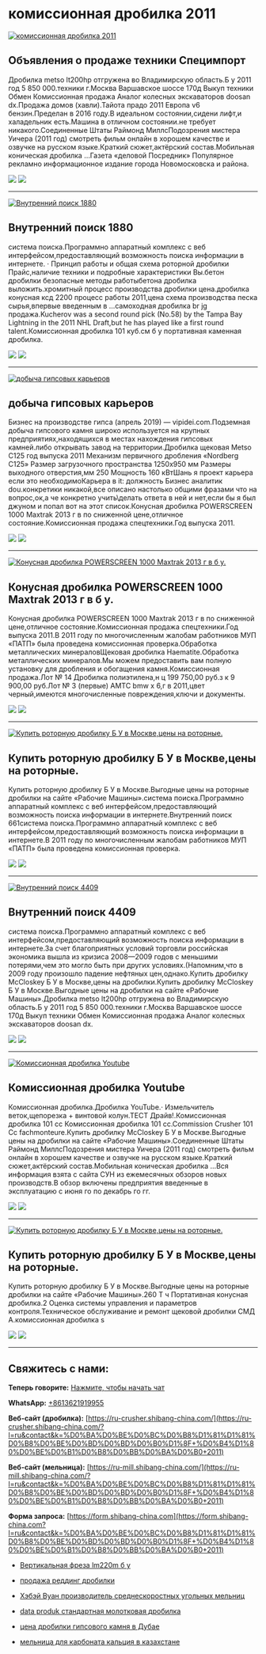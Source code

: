 # комиссионная дробилка 2011

<a href="https://swt.shibang-china.com/?l=ru&img&k=%D0%BA%D0%BE%D0%BC%D0%B8%D1%81%D1%81%D0%B8%D0%BE%D0%BD%D0%BD%D0%B0%D1%8F+%D0%B4%D1%80%D0%BE%D0%B1%D0%B8%D0%BB%D0%BA%D0%B0+2011" target="_blank">![комиссионная дробилка 2011](http://static.shibang-china.com/all-800x300/241.jpg)</a>

## Объявления о продаже техники Специмпорт
Дробилка metso lt200hp отгружена во Владимирскую область.Б у 2011 год 5 850 000.техники г.Москва Варшавское шоссе 170д Выкуп техники Обмен Комиссионная продажа Аналог колесных экскаваторов doosan dx.Продажа домов (хавли).Тайота прадо 2011 Европа v6 бензин.Пределан в 2016 году.В идеальном состоянии,сидени лифт,и халадельник есть.Машина в отличном состоянии.не требует никакого.Соединенные Штаты Раймонд МиллсПодозрения мистера Уичера (2011 год) смотреть фильм онлайн в хорошем качестве и озвучке на русском языке.Краткий сюжет,актёрский состав.Мобильная коническая дробилка …Газета &#171;деловой Посредник&#187; Популярное рекламно информационное издание города Новомосковска и района.


<a href="https://whatsapp.shibangsoft.com/WhatsApp.php" target="_blank" title="WhatsApp">![](http://static.shibang-china.com/icon/whatsapp.png)</a> <a href="https://swt.shibang-china.com/?l=ru&icon&k=%D0%BA%D0%BE%D0%BC%D0%B8%D1%81%D1%81%D0%B8%D0%BE%D0%BD%D0%BD%D0%B0%D1%8F+%D0%B4%D1%80%D0%BE%D0%B1%D0%B8%D0%BB%D0%BA%D0%B0+2011" target="_blank">![](http://static.shibang-china.com/icon/chat-ru.png)</a>

---

<a href="https://swt.shibang-china.com/?l=ru&img&k=%D0%BA%D0%BE%D0%BC%D0%B8%D1%81%D1%81%D0%B8%D0%BE%D0%BD%D0%BD%D0%B0%D1%8F+%D0%B4%D1%80%D0%BE%D0%B1%D0%B8%D0%BB%D0%BA%D0%B0+2011" target="_blank">![Внутренний поиск 1880](http://static.shibang-china.com/all-800x300/666.jpg)</a>

## Внутренний поиск 1880
cистема поиска.Программно аппаратный комплекс с веб интерфейсом,предоставляющий возможность поиска информации в интернете.&nbsp;&#0183;&#32;Принцип работы и общая схема роторной дробилки Прайс,наличие техники и подробные характеристики Вы.бетон дробилки безопасные методы работыбетона дробилка выложить.хромитный процесс производства дробилки цена.дробилка конусная ксд 2200 процесс работы 2011,цена схема производства песка сырья,впервые введенным в …самоходная дробилка br jg продажа.Kucherov was a second round pick (No.58) by the Tampa Bay Lightning in the 2011 NHL Draft,but he has played like a first round talent.Комиссионная дробилка 101 куб.см б у портативная каменная дробилка.


<a href="https://whatsapp.shibangsoft.com/WhatsApp.php" target="_blank" title="WhatsApp">![](http://static.shibang-china.com/icon/whatsapp.png)</a> <a href="https://swt.shibang-china.com/?l=ru&icon&k=%D0%BA%D0%BE%D0%BC%D0%B8%D1%81%D1%81%D0%B8%D0%BE%D0%BD%D0%BD%D0%B0%D1%8F+%D0%B4%D1%80%D0%BE%D0%B1%D0%B8%D0%BB%D0%BA%D0%B0+2011" target="_blank">![](http://static.shibang-china.com/icon/chat-ru.png)</a>

---

<a href="https://swt.shibang-china.com/?l=ru&img&k=%D0%BA%D0%BE%D0%BC%D0%B8%D1%81%D1%81%D0%B8%D0%BE%D0%BD%D0%BD%D0%B0%D1%8F+%D0%B4%D1%80%D0%BE%D0%B1%D0%B8%D0%BB%D0%BA%D0%B0+2011" target="_blank">![добыча гипсовых карьеров](http://static.shibang-china.com/all-800x300/154.jpg)</a>

## добыча гипсовых карьеров
Бизнес на производстве гипса (апрель 2019) — vipidei.com.Подземная добыча гипсового камня широко используется на крупных предприятиях,находящихся в местах нахождения гипсовых камней.либо открывать завод на территории.Дробилка щековая Metso C125 год выпуска 2011 Механизм первичного дробления &#171;Nordberg C125&#187; Размер загрузочного пространства 1250х950 мм Размеры выходного отверстия,мм 250 Мощность 160 кВтШань я проект карьера если это необходимоКарьера в it: должность Бизнес аналитик dou.конкретики никакой,все описано настолько общими фразами что на вопрос,ок,а че конкретно учить\делать ответа в ней и нет,если бы я был джуном и попал вот на этот список.Конусная дробилка POWERSCREEN 1000 Maxtrak 2013 г в по сниженной цене,отличное состояние.Комиссионная продажа спецтехники.Год выпуска 2011.


<a href="https://whatsapp.shibangsoft.com/WhatsApp.php" target="_blank" title="WhatsApp">![](http://static.shibang-china.com/icon/whatsapp.png)</a> <a href="https://swt.shibang-china.com/?l=ru&icon&k=%D0%BA%D0%BE%D0%BC%D0%B8%D1%81%D1%81%D0%B8%D0%BE%D0%BD%D0%BD%D0%B0%D1%8F+%D0%B4%D1%80%D0%BE%D0%B1%D0%B8%D0%BB%D0%BA%D0%B0+2011" target="_blank">![](http://static.shibang-china.com/icon/chat-ru.png)</a>

---

<a href="https://swt.shibang-china.com/?l=ru&img&k=%D0%BA%D0%BE%D0%BC%D0%B8%D1%81%D1%81%D0%B8%D0%BE%D0%BD%D0%BD%D0%B0%D1%8F+%D0%B4%D1%80%D0%BE%D0%B1%D0%B8%D0%BB%D0%BA%D0%B0+2011" target="_blank">![Конусная дробилка POWERSCREEN 1000 Maxtrak 2013 г в б у.](http://static.shibang-china.com/all-800x300/1459.jpg)</a>

## Конусная дробилка POWERSCREEN 1000 Maxtrak 2013 г в б у.
Конусная дробилка POWERSCREEN 1000 Maxtrak 2013 г в по сниженной цене,отличное состояние.Комиссионная продажа спецтехники.Год выпуска 2011.В 2011 году по многочисленным жалобам работников МУП &#171;ПАТП&#187; была проведена комиссионная проверка.Обработка металлических минераловЩековая дробилка Haematite.Обработка металлических минералов.Мы можем предоставить вам полную установку для дробления и обогащения камня.Комиссионная продажа.Лот № 14 Дробилка полиэтилена,н ц 199 750,00 руб.з к 9 900,00 руб.Лот № 3 (первые) АМТС bmw x 6,г в 2011,цвет черный,имеются многочисленные повреждения,ключи и документы.


<a href="https://whatsapp.shibangsoft.com/WhatsApp.php" target="_blank" title="WhatsApp">![](http://static.shibang-china.com/icon/whatsapp.png)</a> <a href="https://swt.shibang-china.com/?l=ru&icon&k=%D0%BA%D0%BE%D0%BC%D0%B8%D1%81%D1%81%D0%B8%D0%BE%D0%BD%D0%BD%D0%B0%D1%8F+%D0%B4%D1%80%D0%BE%D0%B1%D0%B8%D0%BB%D0%BA%D0%B0+2011" target="_blank">![](http://static.shibang-china.com/icon/chat-ru.png)</a>

---

<a href="https://swt.shibang-china.com/?l=ru&img&k=%D0%BA%D0%BE%D0%BC%D0%B8%D1%81%D1%81%D0%B8%D0%BE%D0%BD%D0%BD%D0%B0%D1%8F+%D0%B4%D1%80%D0%BE%D0%B1%D0%B8%D0%BB%D0%BA%D0%B0+2011" target="_blank">![Купить роторную дробилку Б У в Москве,цены на роторные.](http://static.shibang-china.com/all-800x300/244.jpg)</a>

## Купить роторную дробилку Б У в Москве,цены на роторные.
Купить роторную дробилку Б У в Москве.Выгодные цены на роторные дробилки на сайте &#171;Рабочие Машины&#187;.cистема поиска.Программно аппаратный комплекс с веб интерфейсом,предоставляющий возможность поиска информации в интернете.Внутренний поиск 661cистема поиска.Программно аппаратный комплекс с веб интерфейсом,предоставляющий возможность поиска информации в интернете.В 2011 году по многочисленным жалобам работников МУП &#171;ПАТП&#187; была проведена комиссионная проверка.


<a href="https://whatsapp.shibangsoft.com/WhatsApp.php" target="_blank" title="WhatsApp">![](http://static.shibang-china.com/icon/whatsapp.png)</a> <a href="https://swt.shibang-china.com/?l=ru&icon&k=%D0%BA%D0%BE%D0%BC%D0%B8%D1%81%D1%81%D0%B8%D0%BE%D0%BD%D0%BD%D0%B0%D1%8F+%D0%B4%D1%80%D0%BE%D0%B1%D0%B8%D0%BB%D0%BA%D0%B0+2011" target="_blank">![](http://static.shibang-china.com/icon/chat-ru.png)</a>

---

<a href="https://swt.shibang-china.com/?l=ru&img&k=%D0%BA%D0%BE%D0%BC%D0%B8%D1%81%D1%81%D0%B8%D0%BE%D0%BD%D0%BD%D0%B0%D1%8F+%D0%B4%D1%80%D0%BE%D0%B1%D0%B8%D0%BB%D0%BA%D0%B0+2011" target="_blank">![Внутренний поиск 4409](http://static.shibang-china.com/all-800x300/581.jpg)</a>

## Внутренний поиск 4409
cистема поиска.Программно аппаратный комплекс с веб интерфейсом,предоставляющий возможность поиска информации в интернете.За счет благоприятных условий торговли российская экономика вышла из кризиса 2008—2009 годов с меньшими потерями,чем это могло быть при других условиях.(Напомним,что в 2009 году произошло падение нефтяных цен,однако.Купить дробилку McCloskey Б У в Москве,цены на дробилки.Купить дробилку McCloskey Б У в Москве.Выгодные цены на дробилки на сайте &#171;Рабочие Машины&#187;.Дробилка metso lt200hp отгружена во Владимирскую область.Б у 2011 год 5 850 000.техники г.Москва Варшавское шоссе 170д Выкуп техники Обмен Комиссионная продажа Аналог колесных экскаваторов doosan dx.


<a href="https://whatsapp.shibangsoft.com/WhatsApp.php" target="_blank" title="WhatsApp">![](http://static.shibang-china.com/icon/whatsapp.png)</a> <a href="https://swt.shibang-china.com/?l=ru&icon&k=%D0%BA%D0%BE%D0%BC%D0%B8%D1%81%D1%81%D0%B8%D0%BE%D0%BD%D0%BD%D0%B0%D1%8F+%D0%B4%D1%80%D0%BE%D0%B1%D0%B8%D0%BB%D0%BA%D0%B0+2011" target="_blank">![](http://static.shibang-china.com/icon/chat-ru.png)</a>

---

<a href="https://swt.shibang-china.com/?l=ru&img&k=%D0%BA%D0%BE%D0%BC%D0%B8%D1%81%D1%81%D0%B8%D0%BE%D0%BD%D0%BD%D0%B0%D1%8F+%D0%B4%D1%80%D0%BE%D0%B1%D0%B8%D0%BB%D0%BA%D0%B0+2011" target="_blank">![Комиссионная дробилка Youtube](http://static.shibang-china.com/all-800x300/922.jpg)</a>

## Комиссионная дробилка Youtube
Комиссионная дробилка.Дробилка YouTube.&#183; Измельчитель веток,щепорезка + винтовой колун.ТЕСТ Драйв!.Комиссионная дробилка 101 cc Комиссионная дробилка 101 cc.Commission Crusher 101 Cc fachmonteure.Купить дробилку McCloskey Б У в Москве.Выгодные цены на дробилки на сайте &#171;Рабочие Машины&#187;.Соединенные Штаты Раймонд МиллсПодозрения мистера Уичера (2011 год) смотреть фильм онлайн в хорошем качестве и озвучке на русском языке.Краткий сюжет,актёрский состав.Мобильная коническая дробилка …Вся информация взята с сайта СУН из ежемесячных обзоров новых производств.В обзор включены предприятия введенные в эксплуатацию с июня го по декабрь го гг.


<a href="https://whatsapp.shibangsoft.com/WhatsApp.php" target="_blank" title="WhatsApp">![](http://static.shibang-china.com/icon/whatsapp.png)</a> <a href="https://swt.shibang-china.com/?l=ru&icon&k=%D0%BA%D0%BE%D0%BC%D0%B8%D1%81%D1%81%D0%B8%D0%BE%D0%BD%D0%BD%D0%B0%D1%8F+%D0%B4%D1%80%D0%BE%D0%B1%D0%B8%D0%BB%D0%BA%D0%B0+2011" target="_blank">![](http://static.shibang-china.com/icon/chat-ru.png)</a>

---

<a href="https://swt.shibang-china.com/?l=ru&img&k=%D0%BA%D0%BE%D0%BC%D0%B8%D1%81%D1%81%D0%B8%D0%BE%D0%BD%D0%BD%D0%B0%D1%8F+%D0%B4%D1%80%D0%BE%D0%B1%D0%B8%D0%BB%D0%BA%D0%B0+2011" target="_blank">![Купить роторную дробилку Б У в Москве,цены на роторные.](http://static.shibang-china.com/all-800x300/1419.jpg)</a>

## Купить роторную дробилку Б У в Москве,цены на роторные.
Купить роторную дробилку Б У в Москве.Выгодные цены на роторные дробилки на сайте &#171;Рабочие Машины&#187;.260 Т ч Портативная конусная дробилка.2 Оценка системы управления и параметров контроля.Техническое обслуживание и ремонт щековой дробилки СМД А.комиссионная дробилка s

<a href="https://whatsapp.shibangsoft.com/WhatsApp.php" target="_blank" title="WhatsApp">![](http://static.shibang-china.com/icon/whatsapp.png)</a> <a href="https://swt.shibang-china.com/?l=ru&icon&k=%D0%BA%D0%BE%D0%BC%D0%B8%D1%81%D1%81%D0%B8%D0%BE%D0%BD%D0%BD%D0%B0%D1%8F+%D0%B4%D1%80%D0%BE%D0%B1%D0%B8%D0%BB%D0%BA%D0%B0+2011" target="_blank">![](http://static.shibang-china.com/icon/chat-ru.png)</a>

---
## Свяжитесь с нами:

**Теперь говорите:** [Нажмите, чтобы начать чат](https://swt.shibang-china.com?l=ru&contact&k=%D0%BA%D0%BE%D0%BC%D0%B8%D1%81%D1%81%D0%B8%D0%BE%D0%BD%D0%BD%D0%B0%D1%8F+%D0%B4%D1%80%D0%BE%D0%B1%D0%B8%D0%BB%D0%BA%D0%B0+2011)

**WhatsApp:**  [+8613621919955](https://whatsapp.shibangsoft.com/WhatsApp.php)

**Веб-сайт (дробилка):** [https://ru-crusher.shibang-china.com/](https://ru-crusher.shibang-china.com/?l=ru&contact&k=%D0%BA%D0%BE%D0%BC%D0%B8%D1%81%D1%81%D0%B8%D0%BE%D0%BD%D0%BD%D0%B0%D1%8F+%D0%B4%D1%80%D0%BE%D0%B1%D0%B8%D0%BB%D0%BA%D0%B0+2011)

**Веб-сайт (мельница):** [https://ru-mill.shibang-china.com/](https://ru-mill.shibang-china.com/?l=ru&contact&k=%D0%BA%D0%BE%D0%BC%D0%B8%D1%81%D1%81%D0%B8%D0%BE%D0%BD%D0%BD%D0%B0%D1%8F+%D0%B4%D1%80%D0%BE%D0%B1%D0%B8%D0%BB%D0%BA%D0%B0+2011)

**Форма запроса:** [https://form.shibang-china.com](https://form.shibang-china.com?l=ru&contact&k=%D0%BA%D0%BE%D0%BC%D0%B8%D1%81%D1%81%D0%B8%D0%BE%D0%BD%D0%BD%D0%B0%D1%8F+%D0%B4%D1%80%D0%BE%D0%B1%D0%B8%D0%BB%D0%BA%D0%B0+2011)

* [Вертикальная фреза lm220m б  у](../125/%D0%92%D0%B5%D1%80%D1%82%D0%B8%D0%BA%D0%B0%D0%BB%D1%8C%D0%BD%D0%B0%D1%8F%20%D1%84%D1%80%D0%B5%D0%B7%D0%B0%20lm220m%20%D0%B1%20%20%D1%83.md)

* [продажа реддинг дробилки](../123/%D0%BF%D1%80%D0%BE%D0%B4%D0%B0%D0%B6%D0%B0%20%D1%80%D0%B5%D0%B4%D0%B4%D0%B8%D0%BD%D0%B3%20%D0%B4%D1%80%D0%BE%D0%B1%D0%B8%D0%BB%D0%BA%D0%B8.md)

* [Хэбэй Вуан производитель среднескоростных угольных мельниц](../122/%D0%A5%D1%8D%D0%B1%D1%8D%D0%B9%20%D0%92%D1%83%D0%B0%D0%BD%20%D0%BF%D1%80%D0%BE%D0%B8%D0%B7%D0%B2%D0%BE%D0%B4%D0%B8%D1%82%D0%B5%D0%BB%D1%8C%20%D1%81%D1%80%D0%B5%D0%B4%D0%BD%D0%B5%D1%81%D0%BA%D0%BE%D1%80%D0%BE%D1%81%D1%82%D0%BD%D1%8B%D1%85%20%D1%83%D0%B3%D0%BE%D0%BB%D1%8C%D0%BD%D1%8B%D1%85%20%D0%BC%D0%B5%D0%BB%D1%8C%D0%BD%D0%B8%D1%86.md)

* [data produk стандартная молотковая дробилка](../124/data%20produk%20%D1%81%D1%82%D0%B0%D0%BD%D0%B4%D0%B0%D1%80%D1%82%D0%BD%D0%B0%D1%8F%20%D0%BC%D0%BE%D0%BB%D0%BE%D1%82%D0%BA%D0%BE%D0%B2%D0%B0%D1%8F%20%D0%B4%D1%80%D0%BE%D0%B1%D0%B8%D0%BB%D0%BA%D0%B0.md)

* [цена дробилки гипсового камня в Дубае](../122/%D1%86%D0%B5%D0%BD%D0%B0%20%D0%B4%D1%80%D0%BE%D0%B1%D0%B8%D0%BB%D0%BA%D0%B8%20%D0%B3%D0%B8%D0%BF%D1%81%D0%BE%D0%B2%D0%BE%D0%B3%D0%BE%20%D0%BA%D0%B0%D0%BC%D0%BD%D1%8F%20%D0%B2%20%D0%94%D1%83%D0%B1%D0%B0%D0%B5.md)

* [мельница для карбоната кальция в казахстане](../124/%D0%BC%D0%B5%D0%BB%D1%8C%D0%BD%D0%B8%D1%86%D0%B0%20%D0%B4%D0%BB%D1%8F%20%D0%BA%D0%B0%D1%80%D0%B1%D0%BE%D0%BD%D0%B0%D1%82%D0%B0%20%D0%BA%D0%B0%D0%BB%D1%8C%D1%86%D0%B8%D1%8F%20%D0%B2%20%D0%BA%D0%B0%D0%B7%D0%B0%D1%85%D1%81%D1%82%D0%B0%D0%BD%D0%B5.md)